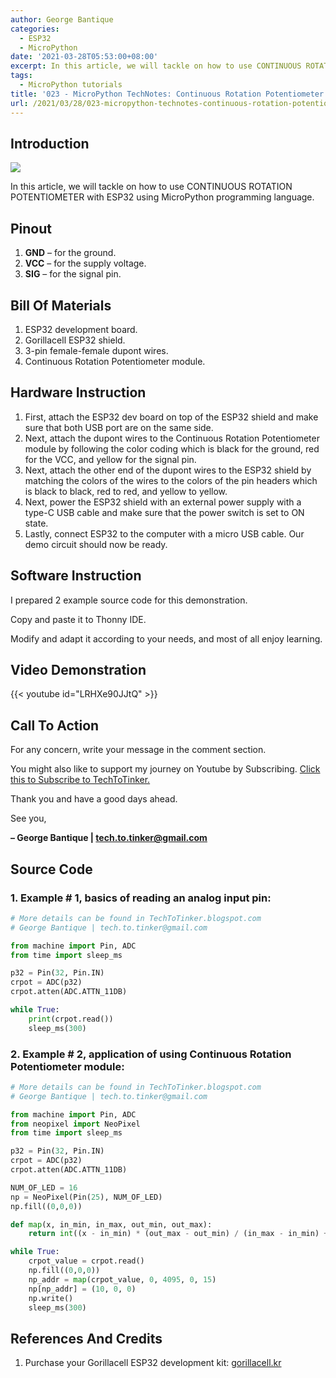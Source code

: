 ```yaml
---
author: George Bantique
categories:
  - ESP32
  - MicroPython
date: '2021-03-28T05:53:00+08:00'
excerpt: In this article, we will tackle on how to use CONTINUOUS ROTATION POTENTIOMETER with ESP32 using MicroPython programming language.
tags:
  - MicroPython tutorials
title: '023 - MicroPython TechNotes: Continuous Rotation Potentiometer'
url: /2021/03/28/023-micropython-technotes-continuous-rotation-potentiometer/
---
```


## **Introduction**

![](/images/023-technotes-continuous-rotation-potentiometer.png)

In this article, we will tackle on how to use CONTINUOUS ROTATION POTENTIOMETER with ESP32 using MicroPython programming language.

## **Pinout**

1. **GND** – for the ground.
2. **VCC** – for the supply voltage.
3. **SIG** – for the signal pin.

## **Bill Of Materials**

1. ESP32 development board.
2. Gorillacell ESP32 shield.
3. 3-pin female-female dupont wires.
4. Continuous Rotation Potentiometer module.

## **Hardware Instruction**

1. First, attach the ESP32 dev board on top of the ESP32 shield and make sure that both USB port are on the same side.
2. Next, attach the dupont wires to the Continuous Rotation Potentiometer module by following the color coding which is black for the ground, red for the VCC, and yellow for the signal pin.
3. Next, attach the other end of the dupont wires to the ESP32 shield by matching the colors of the wires to the colors of the pin headers which is black to black, red to red, and yellow to yellow.
4. Next, power the ESP32 shield with an external power supply with a type-C USB cable and make sure that the power switch is set to ON state.
5. Lastly, connect ESP32 to the computer with a micro USB cable. Our demo circuit should now be ready.

## **Software Instruction**

I prepared 2 example source code for this demonstration.

Copy and paste it to Thonny IDE.

Modify and adapt it according to your needs, and most of all enjoy learning.

## **Video Demonstration**

{{< youtube id="LRHXe90JJtQ" >}}

## **Call To Action**

For any concern, write your message in the comment section.

You might also like to support my journey on Youtube by Subscribing. [Click this to Subscribe to TechToTinker.](https://www.youtube.com/c/TechToTinker?sub_confirmation=1)

Thank you and have a good days ahead.

See you,

**– George Bantique | tech.to.tinker@gmail.com**

## **Source Code**

### 1. Example # 1, basics of reading an analog input pin:

```py { lineNos="true" wrap="true" }
# More details can be found in TechToTinker.blogspot.com 
# George Bantique | tech.to.tinker@gmail.com

from machine import Pin, ADC
from time import sleep_ms

p32 = Pin(32, Pin.IN)
crpot = ADC(p32)
crpot.atten(ADC.ATTN_11DB)

while True:
    print(crpot.read())
    sleep_ms(300)

```

### 2. Example # 2, application of using Continuous Rotation Potentiometer module:

```py { lineNos="true" wrap="true" }
# More details can be found in TechToTinker.blogspot.com 
# George Bantique | tech.to.tinker@gmail.com

from machine import Pin, ADC
from neopixel import NeoPixel
from time import sleep_ms

p32 = Pin(32, Pin.IN)
crpot = ADC(p32)
crpot.atten(ADC.ATTN_11DB)

NUM_OF_LED = 16
np = NeoPixel(Pin(25), NUM_OF_LED)
np.fill((0,0,0))

def map(x, in_min, in_max, out_min, out_max):
    return int((x - in_min) * (out_max - out_min) / (in_max - in_min) + out_min)

while True:
    crpot_value = crpot.read()
    np.fill((0,0,0))
    np_addr = map(crpot_value, 0, 4095, 0, 15)
    np[np_addr] = (10, 0, 0)
    np.write()
    sleep_ms(300)

```

## **References And Credits**

1. Purchase your Gorillacell ESP32 development kit:
[gorillacell.kr](http://gorillacell.kr/)

